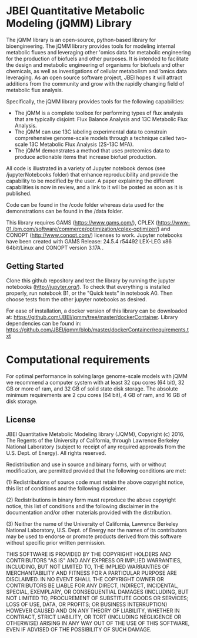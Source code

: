 # JBEI Quantitative Metabolic Modeling (jQMM) Library

The jQMM library is an open-source, python-based library for bioengineering. The jQMM library provides tools for modeling internal metabolic fluxes and leveraging other 'omics data for metabolic engineering for the production of biofuels and other purposes. It is intended to facilitate the design and metabolic engineering of organisms for biofuels and other chemicals, as well as investigations of cellular metabolism and ’omics data leveraging.  As an open source software project, JBEI hopes it will attract additions from the community and grow with the rapidly changing field of metabolic flux analysis.

Specifically, the jQMM library provides tools for the following capabilities:

* The jQMM is a complete toolbox for performing types of flux analysis that are typically disjoint: Flux Balance Analysis and 13C Metabolic Flux Analysis.
* The jQMM can use 13C labeling experimental data to constrain comprehensive genome-scale models through a technique called two-scale 13C Metabolic Flux Analysis (2S-13C MFA).
* The jQMM demonstrates a method that uses proteomics data to produce actionable items that increase biofuel production.

All code is illustrated in a variety of Jupyter notebook demos (see /jupyterNotebooks folder) that enhance reproducibility and provide the capability to be modified by the user. A paper explaining the different capabilities is now in review, and a link to it will be posted as soon as it is published.

Code can be found in the /code folder whereas data used for the demonstrations can be found in the /data folder.

This library requires GAMS (https://www.gams.com/), CPLEX (https://www-01.ibm.com/software/commerce/optimization/cplex-optimizer/) and CONOPT (http://www.conopt.com/) licenses to work. Jupyter notebooks have been created with GAMS Release: 24.5.4 r54492 LEX-LEG x86 64bit/Linux and CONOPT version 3.17A .

## Getting Started

Clone this github repository and test the library by running the jupyter notebooks (http://jupyter.org/). To check that everything is installed properly, run notebook B1, or the "Quick tests" in notebook A0. Then choose tests from the other jupyter notebooks as desired. 

For ease of installation, a docker version of this library can be downloaded at:
https://github.com/JBEI/jqmm/tree/master/dockerContainer. 
Library dependencies can be found in: 
https://github.com/JBEI/jqmm/blob/master/dockerContainer/requirements.txt

# Computational requirements
For optimal performance in solving large genome-scale models with jQMM we recommend a computer system with at least 32 cpu cores (64 bit), 32 GB or more of ram, and 32 GB of solid state disk storage. The absolute minimum requirements are 2 cpu cores (64 bit), 4 GB of ram, and 16 GB of disk storage.


## License

JBEI Quantitative Metabolic Modeling library (JQMM),
Copyright (c) 2016, The Regents of the University of California,
through Lawrence Berkeley National Laboratory (subject to receipt of
any required approvals from the U.S. Dept. of Energy).  All rights
reserved.

Redistribution and use in source and binary forms, with or
without modification, are permitted provided that the following
conditions are met:

(1) Redistributions of source code must retain the above
copyright notice, this list of conditions and the following
disclaimer.

(2) Redistributions in binary form must reproduce the above
copyright notice, this list of conditions and the following
disclaimer in the documentation and/or other materials provided
with the distribution.

(3) Neither the name of the University of California, Lawrence
Berkeley National Laboratory, U.S. Dept. of Energy nor the names
of its contributors may be used to endorse or promote products
derived from this software without specific prior written
permission.

THIS SOFTWARE IS PROVIDED BY THE COPYRIGHT HOLDERS AND
CONTRIBUTORS "AS IS" AND ANY EXPRESS OR IMPLIED WARRANTIES,
INCLUDING, BUT NOT LIMITED TO, THE IMPLIED WARRANTIES OF
MERCHANTABILITY AND FITNESS FOR A PARTICULAR PURPOSE ARE
DISCLAIMED. IN NO EVENT SHALL THE COPYRIGHT OWNER OR CONTRIBUTORS
BE LIABLE FOR ANY DIRECT, INDIRECT, INCIDENTAL, SPECIAL,
EXEMPLARY, OR CONSEQUENTIAL DAMAGES (INCLUDING, BUT NOT LIMITED
TO, PROCUREMENT OF SUBSTITUTE GOODS OR SERVICES; LOSS OF USE,
DATA, OR PROFITS; OR BUSINESS INTERRUPTION) HOWEVER CAUSED AND ON
ANY THEORY OF LIABILITY, WHETHER IN CONTRACT, STRICT LIABILITY,
OR TORT (INCLUDING NEGLIGENCE OR OTHERWISE) ARISING IN ANY WAY
OUT OF THE USE OF THIS SOFTWARE, EVEN IF ADVISED OF THE
POSSIBILITY OF SUCH DAMAGE.
